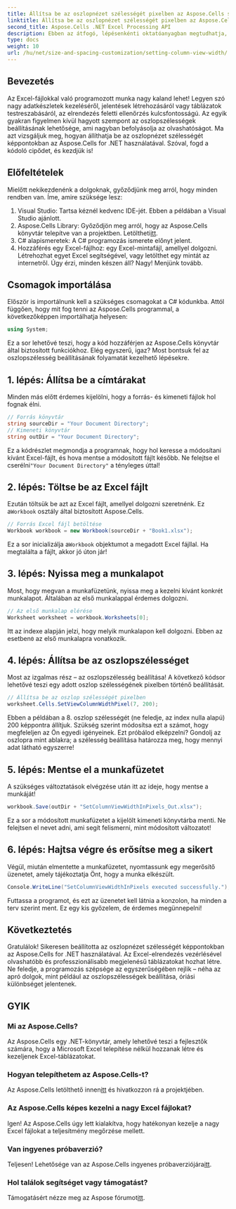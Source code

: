 ```yaml
---
title: Állítsa be az oszlopnézet szélességét pixelben az Aspose.Cells segítségével .NET-hez
linktitle: Állítsa be az oszlopnézet szélességét pixelben az Aspose.Cells segítségével .NET-hez
second_title: Aspose.Cells .NET Excel Processing API
description: Ebben az átfogó, lépésenkénti oktatóanyagban megtudhatja, hogyan állíthatja be az oszlopnézet szélességét pixelben az Aspose.Cells for .NET segítségével, amely leegyszerűsíti az Excel kezelését.
type: docs
weight: 10
url: /hu/net/size-and-spacing-customization/setting-column-view-width/
---
```

## Bevezetés
Az Excel-fájlokkal való programozott munka nagy kaland lehet! Legyen szó nagy adatkészletek kezeléséről, jelentések létrehozásáról vagy táblázatok testreszabásáról, az elrendezés feletti ellenőrzés kulcsfontosságú. Az egyik gyakran figyelmen kívül hagyott szempont az oszlopszélességek beállításának lehetősége, ami nagyban befolyásolja az olvashatóságot. Ma azt vizsgáljuk meg, hogyan állíthatja be az oszlopnézet szélességét képpontokban az Aspose.Cells for .NET használatával. Szóval, fogd a kódoló cipődet, és kezdjük is!
## Előfeltételek
Mielőtt nekikezdenénk a dolgoknak, győződjünk meg arról, hogy minden rendben van. Íme, amire szüksége lesz:
1. Visual Studio: Tartsa kéznél kedvenc IDE-jét. Ebben a példában a Visual Studio ajánlott.
2.  Aspose.Cells Library: Győződjön meg arról, hogy az Aspose.Cells könyvtár telepítve van a projektben. Letöltheti[itt](https://releases.aspose.com/cells/net/).
3. C# alapismeretek: A C# programozás ismerete előnyt jelent.
4. Hozzáférés egy Excel-fájlhoz: egy Excel-mintafájl, amellyel dolgozni. Létrehozhat egyet Excel segítségével, vagy letölthet egy mintát az internetről.
Úgy érzi, minden készen áll? Nagy! Menjünk tovább.
## Csomagok importálása
Először is importálnunk kell a szükséges csomagokat a C# kódunkba. Attól függően, hogy mit fog tenni az Aspose.Cells programmal, a következőképpen importálhatja helyesen:
```csharp
using System;
```
Ez a sor lehetővé teszi, hogy a kód hozzáférjen az Aspose.Cells könyvtár által biztosított funkciókhoz. Elég egyszerű, igaz? Most bontsuk fel az oszlopszélesség beállításának folyamatát kezelhető lépésekre.
## 1. lépés: Állítsa be a címtárakat
Minden más előtt érdemes kijelölni, hogy a forrás- és kimeneti fájlok hol fognak élni.
```csharp
// Forrás könyvtár
string sourceDir = "Your Document Directory";
// Kimeneti könyvtár
string outDir = "Your Document Directory";
```
 Ez a kódrészlet megmondja a programnak, hogy hol keresse a módosítani kívánt Excel-fájlt, és hova mentse a módosított fájlt később. Ne felejtse el cserélni`"Your Document Directory"` a tényleges úttal!
## 2. lépés: Töltse be az Excel fájlt
 Ezután töltsük be azt az Excel fájlt, amellyel dolgozni szeretnénk. Ez a`Workbook` osztály által biztosított Aspose.Cells.
```csharp
// Forrás Excel fájl betöltése
Workbook workbook = new Workbook(sourceDir + "Book1.xlsx");
```
 Ez a sor inicializálja a`Workbook` objektumot a megadott Excel fájllal. Ha megtalálta a fájlt, akkor jó úton jár!
## 3. lépés: Nyissa meg a munkalapot
Most, hogy megvan a munkafüzetünk, nyissa meg a kezelni kívánt konkrét munkalapot. Általában az első munkalappal érdemes dolgozni.
```csharp
// Az első munkalap elérése
Worksheet worksheet = workbook.Worksheets[0];
```
 Itt az indexe alapján jelzi, hogy melyik munkalapon kell dolgozni. Ebben az esetben`0` az első munkalapra vonatkozik.
## 4. lépés: Állítsa be az oszlopszélességet
Most az izgalmas rész – az oszlopszélesség beállítása! A következő kódsor lehetővé teszi egy adott oszlop szélességének pixelben történő beállítását.
```csharp
// Állítsa be az oszlop szélességét pixelben
worksheet.Cells.SetViewColumnWidthPixel(7, 200);
```
Ebben a példában a 8. oszlop szélességét (ne feledje, az index nulla alapú) 200 képpontra állítjuk. Szükség szerint módosítsa ezt a számot, hogy megfeleljen az Ön egyedi igényeinek. Ezt próbálod elképzelni? Gondolj az oszlopra mint ablakra; a szélesség beállítása határozza meg, hogy mennyi adat látható egyszerre!
## 5. lépés: Mentse el a munkafüzetet
A szükséges változtatások elvégzése után itt az ideje, hogy mentse a munkáját!
```csharp
workbook.Save(outDir + "SetColumnViewWidthInPixels_Out.xlsx");
```
Ez a sor a módosított munkafüzetet a kijelölt kimeneti könyvtárba menti. Ne felejtsen el nevet adni, ami segít felismerni, mint módosított változatot!
## 6. lépés: Hajtsa végre és erősítse meg a sikert
Végül, miután elmentette a munkafüzetet, nyomtassunk egy megerősítő üzenetet, amely tájékoztatja Önt, hogy a munka elkészült.
```csharp
Console.WriteLine("SetColumnViewWidthInPixels executed successfully.");
```
Futtassa a programot, és ezt az üzenetet kell látnia a konzolon, ha minden a terv szerint ment. Ez egy kis győzelem, de érdemes megünnepelni!
## Következtetés
Gratulálok! Sikeresen beállította az oszlopnézet szélességét képpontokban az Aspose.Cells for .NET használatával. Az Excel-elrendezés vezérlésével olvashatóbb és professzionálisabb megjelenésű táblázatokat hozhat létre. Ne feledje, a programozás szépsége az egyszerűségében rejlik – néha az apró dolgok, mint például az oszlopszélességek beállítása, óriási különbséget jelentenek.
## GYIK
### Mi az Aspose.Cells?
Az Aspose.Cells egy .NET-könyvtár, amely lehetővé teszi a fejlesztők számára, hogy a Microsoft Excel telepítése nélkül hozzanak létre és kezeljenek Excel-táblázatokat.
### Hogyan telepíthetem az Aspose.Cells-t?
 Az Aspose.Cells letölthető innen[itt](https://releases.aspose.com/cells/net/) és hivatkozzon rá a projektjében.
### Az Aspose.Cells képes kezelni a nagy Excel fájlokat?
Igen! Az Aspose.Cells úgy lett kialakítva, hogy hatékonyan kezelje a nagy Excel fájlokat a teljesítmény megőrzése mellett.
### Van ingyenes próbaverzió?
 Teljesen! Lehetősége van az Aspose.Cells ingyenes próbaverziójára[itt](https://releases.aspose.com/).
### Hol találok segítséget vagy támogatást?
 Támogatásért nézze meg az Aspose fórumot[itt](https://forum.aspose.com/c/cells/9).